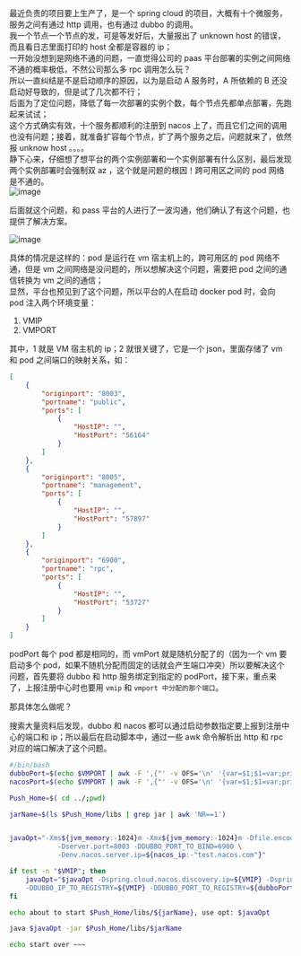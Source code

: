最近负责的项目要上生产了，是一个 spring cloud 的项目，大概有十个微服务，服务之间有通过 http 调用，也有通过 dubbo 的调用。  
我一个节点一个节点的发，可是等发好后，大量报出了 unknown host 的错误，而且看日志里面打印的 host 全都是容器的 ip；  
一开始没想到是网络不通的问题，一直觉得公司的 paas 平台部署的实例之间网络不通的概率极低，不然公司那么多 rpc 调用怎么玩？  
所以一直纠结是不是启动顺序的原因，以为是启动 A 服务时，A 所依赖的 B 还没启动好导致的，但是试了几次都不行；  
后面为了定位问题，降低了每一次部署的实例个数，每个节点先都单点部署，先跑起来试试；  
这个方式确实有效，十个服务都顺利的注册到 nacos 上了，而且它们之间的调用也没有问题；接着，就准备扩容每个节点，扩了两个服务之后，问题就来了，依然报 unknow host 。。。。  
静下心来，仔细想了想平台的两个实例部署和一个实例部署有什么区别，最后发现两个实例部署时会强制双 az ，这个就是问题的根因！跨可用区之间的 pod 网络是不通的。  
![image](https://user-images.githubusercontent.com/43411944/162680976-57a5324e-4b23-4f1a-8bf1-8716f07e0fd2.png)

后面就这个问题，和 pass 平台的人进行了一波沟通，他们确认了有这个问题，也提供了解决方案。  

![image](https://user-images.githubusercontent.com/43411944/162653511-e474e6c2-fb61-4480-a601-0d02613d9d90.png)

具体的情况是这样的：pod 是运行在 vm 宿主机上的，跨可用区的 pod 网络不通，但是 vm 之间网络是没问题的，所以想解决这个问题，需要把 pod 之间的通信转换为 vm 之间的通信；  
显然，平台也预见到了这个问题，所以平台的人在启动 docker pod 时，会向 pod 注入两个环境变量：
1. VMIP
2. VMPORT  

其中，1 就是 VM 宿主机的 ip；2 就很关键了，它是一个 json，里面存储了 vm 和 pod 之间端口的映射关系，如：  
```json
[
    {
        "originport": "8003",
        "portname": "public",
        "ports": [
            {
                "HostIP": "",
                "HostPort": "56164"
            }
        ]
    },
    {
        "originport": "8005",
        "portname": "management",
        "ports": [
            {
                "HostIP": "",
                "HostPort": "57897"
            }
        ]
    },
    {
        "originport": "6900",
        "portname": "rpc",
        "ports": [
            {
                "HostIP": "",
                "HostPort": "53727"
            }
        ]
    }
]
```
podPort 每个 pod 都是相同的，而 vmPort 就是随机分配了的（因为一个 vm 要启动多个 pod，如果不随机分配而固定的话就会产生端口冲突）所以要解决这个问题，首先要将 dubbo 和 http 服务绑定到指定的 podPort，接下来，重点来了，上报注册中心时也要用 `vmip` 和 `vmport 中分配的那个端口`。  

那具体怎么做呢？  

搜索大量资料后发现，dubbo 和 nacos 都可以通过启动参数指定要上报到注册中心的端口和 ip；所以最后在启动脚本中，通过一些 awk 命令解析出 http 和 rpc 对应的端口解决了这个问题。

```sh
#/bin/bash
dubboPort=$(echo $VMPORT | awk -F ',{"' -v OFS='\n' '{var=$1;$1=var;print $0}' | awk -F '"' '/rpc/{print $(NF-1)}')
nacosPort=$(echo $VMPORT | awk -F ',{"' -v OFS='\n' '{var=$1;$1=var;print $0}' | awk -F '"' '/public/{print $(NF-1)}')

Push_Home=$( cd ../;pwd)

jarName=$(ls $Push_Home/libs | grep jar | awk 'NR==1')


javaOpt="-Xms${jvm_memory:-1024}m -Xmx${jvm_memory:-1024}m -Dfile.encoding=UTF-8 \
            -Dserver.port=8003 -DDUBBO_PORT_TO_BIND=6900 \
            -Denv.nacos.server.ip=${nacos_ip:-"test.nacos.com"}"

if test -n "$VMIP"; then
    javaOpt="$javaOpt -Dspring.cloud.nacos.discovery.ip=${VMIP} -Dspring.cloud.nacos.discovery.port=${nacosPort} \
    -DDUBBO_IP_TO_REGISTRY=${VMIP} -DDUBBO_PORT_TO_REGISTRY=${dubboPort}"
fi

echo about to start $Push_Home/libs/${jarName}, use opt: $javaOpt

java $javaOpt -jar $Push_Home/libs/$jarName

echo start over ~~~
```
